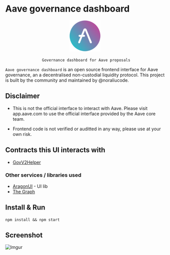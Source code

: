 # Aave governance dashboard

<p align="center">
<img src="./public/favicon.ico" height=100>

<p align="center"><code> Governance dashboard for Aave proposals</code></p>

`Aave governance dashboard` is an open source frontend interface for Aave governance, an a decentralised non-custodial liquidity protocol. This project is built by the community and maintained by @noraliucode.

## Disclaimer

- This is not the official interface to interact with Aave. Please visit app.aave.com to use the official interface provided by the Aave core team.

- Frontend code is not verified or auditted in any way, please use at your own risk.

## Contracts this UI interacts with

- [GovV2Helper](https://docs.aave.com/developers/protocol-governance/governance)

### Other services / libraries used

- [AragonUI](https://github.com/aragon/aragon-ui) - UI lib
- [The Graph](https://thegraph.com/)

## Install & Run

```shell
npm install && npm start
```

## Screenshot

![Imgur](https://i.imgur.com/CUM9Pcp.png)
